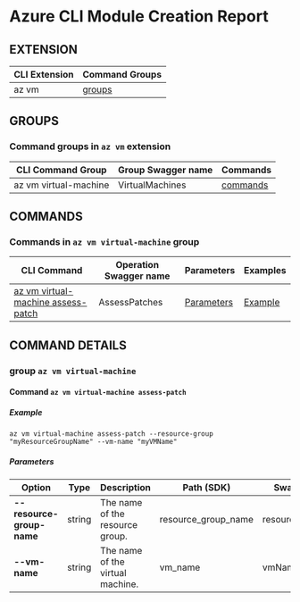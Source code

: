 # Azure CLI Module Creation Report

## EXTENSION
|CLI Extension|Command Groups|
|---------|------------|
|az vm|[groups](#CommandGroups)

## GROUPS
### <a name="CommandGroups">Command groups in `az vm` extension </a>
|CLI Command Group|Group Swagger name|Commands|
|---------|------------|--------|
|az vm virtual-machine|VirtualMachines|[commands](#CommandsInVirtualMachines)|

## COMMANDS
### <a name="CommandsInVirtualMachines">Commands in `az vm virtual-machine` group</a>
|CLI Command|Operation Swagger name|Parameters|Examples|
|---------|------------|--------|-----------|
|[az vm virtual-machine assess-patch](#VirtualMachinesAssessPatches)|AssessPatches|[Parameters](#ParametersVirtualMachinesAssessPatches)|[Example](#ExamplesVirtualMachinesAssessPatches)|


## COMMAND DETAILS

### group `az vm virtual-machine`
#### <a name="VirtualMachinesAssessPatches">Command `az vm virtual-machine assess-patch`</a>

##### <a name="ExamplesVirtualMachinesAssessPatches">Example</a>
```
az vm virtual-machine assess-patch --resource-group "myResourceGroupName" --vm-name "myVMName"
```
##### <a name="ParametersVirtualMachinesAssessPatches">Parameters</a> 
|Option|Type|Description|Path (SDK)|Swagger name|
|------|----|-----------|----------|------------|
|**--resource-group-name**|string|The name of the resource group.|resource_group_name|resourceGroupName|
|**--vm-name**|string|The name of the virtual machine.|vm_name|vmName|
